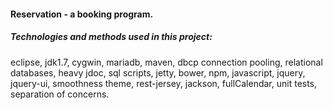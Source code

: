#### Reservation - a booking program.

##### Technologies and methods used in this project:

eclipse, jdk1.7, cygwin, mariadb, maven, dbcp connection pooling, relational databases, heavy jdoc, sql scripts, jetty, 
bower, npm, javascript, jquery, jquery-ui, smoothness theme, rest-jersey, jackson, fullCalendar, unit tests, separation of concerns.